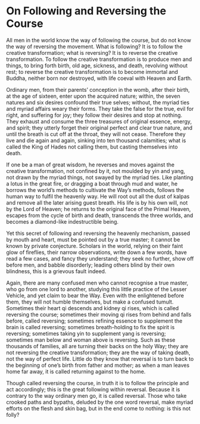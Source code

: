 # On Following and Reversing the Course

All men in the world know the way of following the course, but do not know the way of reversing the movement. What is following? It is to follow the creative transformation; what is reversing? It is to reverse the creative transformation. To follow the creative transformation is to produce men and things, to bring forth birth, old age, sickness, and death, revolving without rest; to reverse the creative transformation is to become immortal and Buddha, neither born nor destroyed, with life coeval with Heaven and Earth.

Ordinary men, from their parents’ conception in the womb, after their birth, at the age of sixteen, enter upon the acquired nature; within, the seven natures and six desires confound their true selves; without, the myriad ties and myriad affairs weary their forms. They take the false for the true, evil for right, and suffering for joy; they follow their desires and stop at nothing. They exhaust and consume the three treasures of original essence, energy, and spirit; they utterly forget their original perfect and clear true nature, and until the breath is cut off at the throat, they will not cease. Therefore they live and die again and again, sinking into ten thousand calamities; what is called the King of Hades not calling them, but casting themselves into death.

If one be a man of great wisdom, he reverses and moves against the creative transformation, not confined by it, not moulded by yin and yang, not drawn by the myriad things, not swayed by the myriad ties. Like planting a lotus in the great fire, or dragging a boat through mud and water, he borrows the world’s methods to cultivate the Way’s methods, follows the human way to fulfil the heavenly way. He will root out all the dust of kalpas and remove all the later arising guest breath. His life is by his own will, not by the Lord of Heaven; he returns to the original face of the Primal Heaven, escapes from the cycle of birth and death, transcends the three worlds, and becomes a diamond-like indestructible being.

Yet this secret of following and reversing the heavenly mechanism, passed by mouth and heart, must be pointed out by a true master; it cannot be known by private conjecture. Scholars in the world, relying on their faint glow of fireflies, their narrow observations, write down a few words, have read a few cases, and fancy they understand; they seek no further, show off before men, and babble disorderly; leading others blind by their own blindness, this is a grievous fault indeed.

Again, there are many confused men who cannot recognise a true master, who go from one lord to another, studying this little practice of the Lesser Vehicle, and yet claim to bear the Way. Even with the enlightened before them, they will not humble themselves, but make a confused tumult. Sometimes their heart qi descends and kidney qi rises, which is called reversing the course; sometimes their moving qi rises from behind and falls before, called reversing; sometimes refining essence to supplement the brain is called reversing; sometimes breath-holding to fix the spirit is reversing; sometimes taking yin to supplement yang is reversing; sometimes man below and woman above is reversing. Such as these thousands of families, all are turning their backs on the holy Way; they are not reversing the creative transformation; they are the way of taking death, not the way of perfect life. Little do they know that reversal is to turn back to the beginning of one’s birth from father and mother; as when a man leaves home far away, it is called returning against to the home.

Though called reversing the course, in truth it is to follow the principle and act accordingly; this is the great following within reversal. Because it is contrary to the way ordinary men go, it is called reversal. Those who take crooked paths and bypaths, deluded by the one word reversal, make myriad efforts on the flesh and skin bag, but in the end come to nothing: is this not folly?
